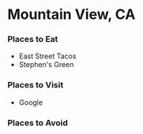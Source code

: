 # Mountain View, CA

### Places to Eat
- East Street Tacos
- Stephen's Green

### Places to Visit
- Google

### Places to Avoid
